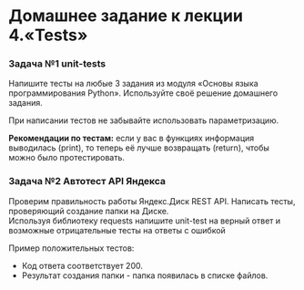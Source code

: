 # Домашнее задание к лекции 4.«Tests»

### Задача №1 unit-tests
Напишите тесты на любые 3 задания из модуля «Основы языка программирования Python».
Используйте своё решение домашнего задания.

При написании тестов не забывайте использовать параметризацию.
  
**Рекомендации по тестам:** если у вас в функциях информация выводилась (print), то теперь её лучше возвращать (return), чтобы можно было протестировать.

### Задача №2 Автотест API Яндекса
Проверим правильность работы Яндекс.Диск REST API. Написать тесты, проверяющий создание папки на Диске.  
Используя библиотеку requests напишите unit-test на верный ответ и возможные отрицательные тесты на ответы с ошибкой

Пример положительных тестов:
* Код ответа соответствует 200.
* Результат создания папки - папка появилась в списке файлов.
